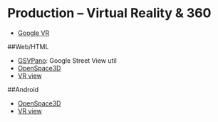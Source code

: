 # Production – Virtual Reality & 360

*   [Google VR](https://developers.google.com/vr/)

##Web/HTML
*   [GSVPano](https://github.com/heganoo/GSVPano): Google Street View util
*   [OpenSpace3D](http://www.openspace3d.com/)
*   [VR view](https://developers.google.com/vr/concepts/vrview)


##Android
*   [OpenSpace3D](http://www.openspace3d.com/)
*   [VR view](https://developers.google.com/vr/concepts/vrview)


